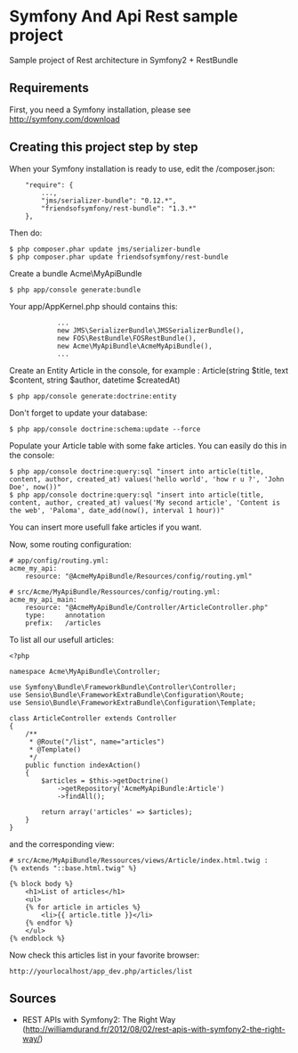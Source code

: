 Symfony And Api Rest sample project
========================

Sample project of Rest architecture in Symfony2 + RestBundle

## Requirements ##

First, you need a Symfony installation, please see http://symfony.com/download

## Creating this project step by step ##

When your Symfony installation is ready to use, edit the /composer.json:
```
    "require": {
        ...,
        "jms/serializer-bundle": "0.12.*",
        "friendsofsymfony/rest-bundle": "1.3.*"
    },
```

Then do:
```
$ php composer.phar update jms/serializer-bundle
$ php composer.phar update friendsofsymfony/rest-bundle
```

Create a bundle Acme\MyApiBundle
```
$ php app/console generate:bundle
```

Your app/AppKernel.php should contains this:
```
            ...
            new JMS\SerializerBundle\JMSSerializerBundle(),
            new FOS\RestBundle\FOSRestBundle(),
            new Acme\MyApiBundle\AcmeMyApiBundle(),
            ...
```

Create an Entity Article in the console,
for example : Article(string $title, text $content, string $author, datetime $createdAt)
```
$ php app/console generate:doctrine:entity
```

Don't forget to update your database:
```
$ php app/console doctrine:schema:update --force
```

Populate your Article table with some fake articles. You can easily do this in the console:
```
$ php app/console doctrine:query:sql "insert into article(title, content, author, created_at) values('hello world', 'how r u ?', 'John Doe', now())"
$ php app/console doctrine:query:sql "insert into article(title, content, author, created_at) values('My second article', 'Content is the web', 'Paloma', date_add(now(), interval 1 hour))"
```
You can insert more usefull fake articles if you want.

Now, some routing configuration:
```
# app/config/routing.yml:
acme_my_api:
    resource: "@AcmeMyApiBundle/Resources/config/routing.yml"
```

```
# src/Acme/MyApiBundle/Ressources/config/routing.yml:
acme_my_api_main:
    resource: "@AcmeMyApiBundle/Controller/ArticleController.php"
    type:     annotation
    prefix:   /articles
```

To list all our usefull articles:
```
<?php

namespace Acme\MyApiBundle\Controller;

use Symfony\Bundle\FrameworkBundle\Controller\Controller;
use Sensio\Bundle\FrameworkExtraBundle\Configuration\Route;
use Sensio\Bundle\FrameworkExtraBundle\Configuration\Template;

class ArticleController extends Controller
{
    /**
     * @Route("/list", name="articles")
     * @Template()
     */
    public function indexAction()
    {
        $articles = $this->getDoctrine()
            ->getRepository('AcmeMyApiBundle:Article')
            ->findAll();

        return array('articles' => $articles);
    }
}
```

and the corresponding view:
```
# src/Acme/MyApiBundle/Ressources/views/Article/index.html.twig :
{% extends "::base.html.twig" %}

{% block body %}
    <h1>List of articles</h1>
    <ul>
    {% for article in articles %}
        <li>{{ article.title }}</li>
    {% endfor %}
    </ul>
{% endblock %}
```

Now check this articles list in your favorite browser:
```
http://yourlocalhost/app_dev.php/articles/list
```

## Sources ##
* REST APIs with Symfony2: The Right Way (http://williamdurand.fr/2012/08/02/rest-apis-with-symfony2-the-right-way/)